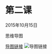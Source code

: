 # 第二课

2015年10月15日

思维导图

[导图链接](http://i13.tietuku.com/c805caa7ed08d142.png)
![导图链接](http://i13.tietuku.com/c805caa7ed08d142.png)